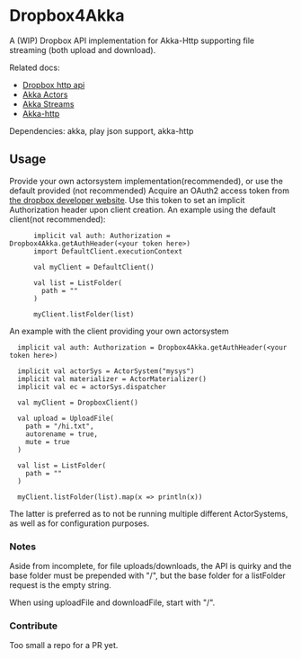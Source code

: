 Dropbox4Akka
=========================

A (WIP) Dropbox API implementation for Akka-Http supporting file streaming (both upload and download).

Related docs:
* [Dropbox http api](https://www.dropbox.com/developers/documentation/http/documentation#files-upload)
* [Akka Actors](http://doc.akka.io/docs/akka/current/scala/index-actors.html?_ga=2.251396678.1329762334.1495784275-451437860.1492100426)
* [Akka Streams](http://doc.akka.io/docs/akka/current/scala/stream/index.html?_ga=2.245942912.540690987.1495784296-451437860.1492100426)
* [Akka-http](http://doc.akka.io/docs/akka-http/current/scala/http/index.html?_ga=2.180958053.315310577.1495784328-451437860.1492100426)

Dependencies: akka, play json support, akka-http

## Usage
Provide your own actorsystem implementation(recommended), or use the default provided (not recommended)
Acquire an OAuth2 access token from [the dropbox developer website](https://www.dropbox.com/developers/apps).
Use this token to set an implicit Authorization header upon client creation.
An example using the default client(not recommended):

```$xslt
      implicit val auth: Authorization = Dropbox4Akka.getAuthHeader(<your token here>)
      import DefaultClient.executionContext
    
      val myClient = DefaultClient()
      
      val list = ListFolder(
        path = ""
      )
    
      myClient.listFolder(list)
```

An example with the client providing your own actorsystem
```$xslt
  implicit val auth: Authorization = Dropbox4Akka.getAuthHeader(<your token here>)

  implicit val actorSys = ActorSystem("mysys")
  implicit val materializer = ActorMaterializer()
  implicit val ec = actorSys.dispatcher

  val myClient = DropboxClient()

  val upload = UploadFile(
    path = "/hi.txt",
    autorename = true,
    mute = true
  )

  val list = ListFolder(
    path = ""
  )

  myClient.listFolder(list).map(x => println(x))
```

The latter is preferred as to not be running multiple different ActorSystems, as well as for configuration purposes.

### Notes
Aside from incomplete, for file uploads/downloads, the API is quirky and the base folder must be prepended with "/", but
the base folder for a listFolder request is the empty string.

When using uploadFile and downloadFile, start with "/".

### Contribute
Too small a repo for a PR yet.